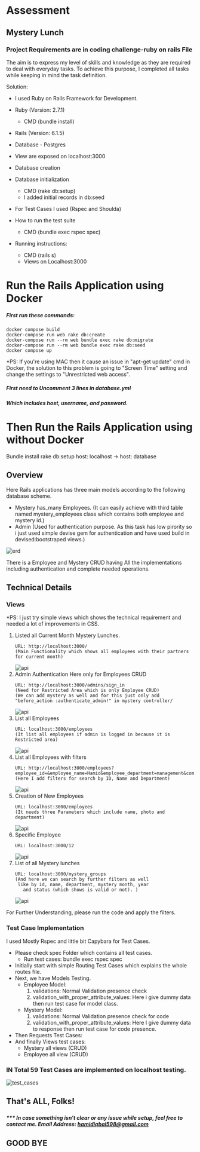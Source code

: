 # Assessment
## Mystery Lunch
### Project Requirements are in coding challenge-ruby on rails File


The aim is to express my level of skills and knowledge as they are required to deal with everyday tasks.
To achieve this purpose, I completed all tasks while keeping in mind the task definition.

Solution:
* I used Ruby on Rails Framework for Development.
* Ruby (Version: 2.7.1)
    * CMD (bundle install)
* Rails (Version: 6.1.5)
* Database - Postgres
* View are exposed on localhost:3000
* Database creation
* Database initialization
    * CMD (rake db:setup)
    * I added initial records in db:seed

* For Test Cases I used (Rspec and Shoulda)
* How to run the test suite
    * CMD (bundle exec rspec spec)

* Running instructions:
    * CMD (rails s)
    * Views on Localhost:3000




# Run the Rails Application using Docker
##### First run these commands:

```
docker compose build
docker-compose run web rake db:create
docker-compose run --rm web bundle exec rake db:migrate
docker-compose run --rm web bundle exec rake db:seed
docker compose up
```
*PS: If you're using MAC then it cause an issue in "apt-get update" cmd in Docker, the solution to this problem is going to "Screen Time" setting and change the settings to "Unrestricted web access".

##### First need to Uncomment 3 lines in database.yml
##### Which includes host, username, and password.
# Then Run the Rails Application using without Docker

Bundle install
rake db:setup
host: localhost -> host: database

## Overview

Here Rails applications has three main models according to the following database scheme.
* Mystery has_many Employees. (It can easily achieve with third table named mystery_employees class which contains both employee and mystery id.)
* Admin (Used for authentication purpose. As this task has low pirority so i just used simple devise gem for authentication and have used build in devised:bootstraped views.)

![erd](public/ERD.jpg)

There is a Employee and Mystery CRUD having All the implementations including authentication and complete needed operations.
## Technical Details
### Views

*PS: I just try simple views which shows the technical requirement and needed a lot of improvements in CSS.

1. Listed all Current Month Mystery Lunches.
   ```
   URL: http://localhost:3000/
   (Main Functionality which shows all employees with their partners for current month)
    ```
   ![api](public/views/current_mystery_lunch.png)
2. Admin Authentication Here only for Employees CRUD 
   ```
   URL: http://localhost:3000/admins/sign_in
   (Need for Restricted Area which is only Employee CRUD)
   (We can add mystery as well and for this just only add "before_action :authenticate_admin!" in mystery controller/
    ```
   ![api](public/views/admin_authentication.png)   
3. List all Employees
   ```
   URL: localhost:3000/employees
   (It list all employees if admin is logged in because it is Restricted area)
    ```
   ![api](public/views/employees_list.png)
4. List all Employees with filters
   ```
   URL: http://localhost:3000/employees?employee_id=&employee_name=Hamid&employee_department=management&commit=Apply
   (Here I add filters for search by ID, Name and Department)
    ```
   ![api](public/views/Listing_employees_filter.png)
5. Creation of New Employees
   ```
   URL: localhost:3000/employees
   (It needs three Parameters which include name, photo and department)
    ```
   ![api](public/views/new_employee.png)
6. Specific Employee
   ```
   URL: localhost:3000/12
    ```
   ![api](public/views/specific_employee.png)
7. List of all Mystery lunches
   ```
   URL: localhost:3000/mystery_groups
   (And here we can search by further filters as well 
    like by id, name, department, mystery month, year 
      and status (which shows is valid or not). )
    ```
   ![api](public/views/mystery_lunches.png)

For Further Understanding, please run the code and apply the filters.

### Test Case Implementation

I used Mostly Rspec and little bit Capybara for Test Cases.

* Please check spec Folder which contains all test cases.
  * Run test cases: bundle exec rspec spec
* Initially start with simple Routing Test Cases which explains the whole routes file.
* Next, we have Models Testing.
    * Employee Model:
        1. validations: Normal Validation presence check
        2. validation_with_proper_attribute_values: Here i give dummy data then run test case for model class.
    * Mystery Model:
        1. validations: Normal Validation presence check for code
        2. validation_with_proper_attribute_values: Here I give dummy data to response then run test case for code presence.
* Then Requests Test Cases:
* And finally Views test cases:
    * Mystery all views (CRUD)
    * Employee all view (CRUD)

### IN Total 59 Test Cases are implemented on localhost testing.

![test_cases](public/views/test_cases.png)

## That's ALL, Folks!

###

##### *** In case something isn't clear or any issue while setup, feel free to contact me. Email Address: hamidiqbal598@gmail.com

## GOOD BYE

